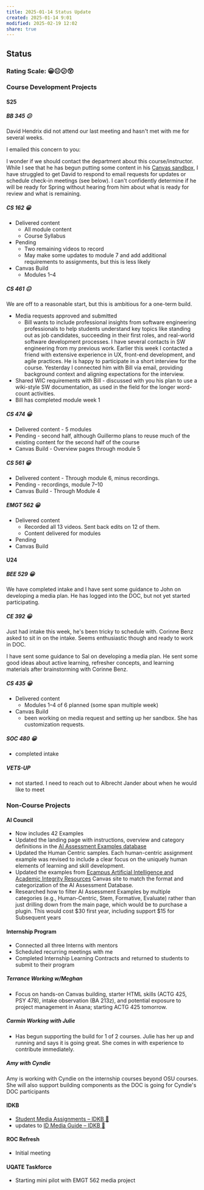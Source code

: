 ```yaml
---
title: 2025-01-14 Status Update
created: 2025-01-14 9:01
modified: 2025-02-19 12:02
share: true
---
```


## Status

### Rating Scale: 😀😐😕😲

### Course Development Projects

#### S25

##### BB 345 😕

David Hendrix did not attend our last meeting and hasn't met with me for several weeks.

I emailed this concern to you:

I wonder if we should contact the department about this course/instructor. While I see that he has begun putting some content in his [Canvas sandbox](https://canvas.oregonstate.edu/courses/2006302/modules "https://canvas.oregonstate.edu/courses/2006302/modules"), I have struggled to get David to respond to email requests for updates or schedule check-in meetings (see below). I can't confidently determine if he will be ready for Spring without hearing from him about what is ready for review and what is remaining.

##### CS 162 😀

- Delivered content
	- All module content
	- Course Syllabus
- Pending
	- Two remaining videos to record
	- May make some updates to module 7 and add additional requirements to assignments, but this is less likely
- Canvas Build
	- Modules 1–4

##### CS 461 😐

We are off to a reasonable start, but this is ambitious for a one-term build.

- Media requests approved and submitted
	- Bill wants to include professional insights from software engineering professionals to help students understand key topics like standing out as job candidates, succeeding in their first roles, and real-world software development processes.
	  I have several contacts in SW engineering from my previous work. Earlier this week I contacted a friend with extensive experience in UX, front-end development, and agile practices. He is happy to participate in a short interview for the course. Yesterday I connected him with Bill via email, providing background context and aligning expectations for the interview.
- Shared WIC requirements with Bill - discussed with you his plan to use a wiki-style SW documentation, as used in the field for the longer word-count activities.
- Bill has completed module week 1

##### CS 474 😀

- Delivered content - 5 modules
- Pending - second half, although Guillermo plans to reuse much of the existing content for the second half of the course
- Canvas Build - Overview pages through module 5

##### CS 561 😀

- Delivered content - Through module 6, minus recordings.
- Pending - recordings, module 7–10
- Canvas Build - Through Module 4

##### EMGT 562 😀

- Delivered content
	- Recorded all 13 videos. Sent back edits on 12 of them.
	- Content delivered for modules
- Pending
- Canvas Build

#### U24

##### BEE 529 😀

We have completed intake and I have sent some guidance to John on developing a media plan. He has logged into the DOC, but not yet started participating.

##### CE 392 😀

Just had intake this week, he's been tricky to schedule with. Corinne Benz asked to sit in on the intake. Seems enthusiastic though and ready to work in DOC.

I have sent some guidance to Sal on developing a media plan. He sent some good ideas about active learning, refresher concepts, and learning materials after brainstorming with Corinne Benz.

##### CS 435 😀

- Delivered content
	- Modules 1–4 of 6 planned (some span multiple week)
- Canvas Build
	- been working on media request and setting up her sandbox. She has customization requests.

##### SOC 480 😀

- completed intake

##### VETS-UP

- not started. I need to reach out to Albrecht Jander about when he would like to meet

### Non-Course Projects

#### AI Council

- Now includes 42 Examples
- Updated the landing page with instructions, overview and category definitions in the [AI Assessment Examples database](https://aicouncil.oregonstate.education/)
- Updated the Human Centric samples. Each human-centric assignment example was revised to include a clear focus on the uniquely human elements of learning and skill development.
- Updated the examples from [Ecampus Artificial Intelligence and Academic Integrity Resources](https://canvas.oregonstate.edu/courses/1963496) Canvas site to match the format and categorization of the AI Assessment Database.
- Researched how to filter AI Assessment Examples by multiple categories (e.g., Human-Centric, Stem, Formative, Evaluate) rather than just drilling down from the main page, which would be to purchase a plugin. This would cost $30 first year, including support $15 for Subsequent years

#### Internship Program

- Connected all three Interns with mentors
- Scheduled recurring meetings with me
- Completed Internship Learning Contracts and returned to students to submit to their program

##### Terrance Working w/Meghan

- Focus on hands-on Canvas building, starter HTML skills (ACTG 425, PSY 478), intake observation (BA 213z), and potential exposure to project management in Asana; starting ACTG 425 tomorrow.

##### Carmin Working with Julie

- Has begun supporting the build for 1 of 2 courses. Julie has her up and running and says it is going great. She comes in with experience to contribute immediately.

##### Amy with Cyndie

Amy is working with Cyndie on the internship courses beyond OSU courses. She will also support building components as the DOC is going for Cyndie's DOC participants

#### IDKB

- [Student Media Assignments – IDKB 🦫](https://idkb.oregonstate.education/knowledge-base/student-media-assignments/)
- updates to [ID Media Guide – IDKB 🦫](https://idkb.oregonstate.education/knowledge-base/id-media-guide/)

#### ROC Refresh

- Initial meeting

#### UQATE Taskforce

- Starting mini pilot with EMGT 562 media project
